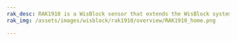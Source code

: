 ```yaml
---
rak_desc: RAK1910 is a WisBlock sensor that extends the WisBlock system with a uBlox MAX-7Q GPS module. A ready-to-use SW library and tutorial make it easy to build up a GPS-based location tracker.
rak_img: /assets/images/wisblock/rak1910/overview/RAK1910_home.png

---
```


<rk-redirect to="/Product-Categories/WisBlock/RAK1910/Overview/" />
